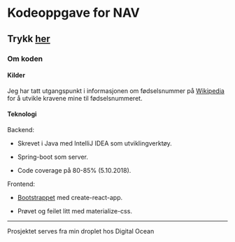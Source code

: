 # Kodeoppgave for NAV

## Trykk [her](pnr.collatty.com)

### Om koden

#### Kilder

Jeg har tatt utgangspunkt i informasjonen om fødselsnummer på [Wikipedia](https://no.wikipedia.org/wiki/F%C3%B8dselsnummer)
for å utvikle kravene mine til fødselsnummeret.

#### Teknologi

Backend:

- Skrevet i Java med IntelliJ IDEA som utviklingverktøy.

- Spring-boot som server.

- Code coverage på 80-85% (5.10.2018).

Frontend:

- [Bootstrappet](https://stackoverflow.com/questions/1254542/what-is-bootstrapping) med create-react-app.

- Prøvet og feilet litt med materialize-css.

---

Prosjektet serves fra min droplet hos Digital Ocean
